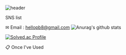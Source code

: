 ![header](https://capsule-render.vercel.app/api?type=wave&color=auto&height=300&section=header&text=Welcome👋&fontSize=90)

SNS list

✉ Email : hellopb8@gmail.com
![Anurag's github stats](https://github-readme-stats.vercel.app/api?username=thegr8od&show_icons=true&theme=tokyonight)

[![Solved.ac Profile](http://mazassumnida.wtf/api/v2/generate_badge?boj=zzjoon)](https://solved.ac/zzjoon/)

📋 Once I've Used

      

